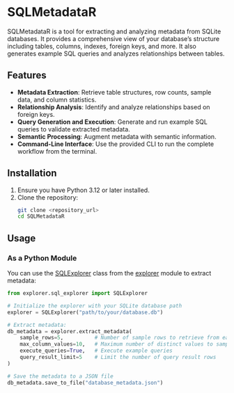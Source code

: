 # SQLMetadataR

SQLMetadataR is a tool for extracting and analyzing metadata from SQLite databases. It provides a comprehensive view of your database’s structure including tables, columns, indexes, foreign keys, and more. It also generates example SQL queries and analyzes relationships between tables.

## Features

- **Metadata Extraction**: Retrieve table structures, row counts, sample data, and column statistics.
- **Relationship Analysis**: Identify and analyze relationships based on foreign keys.
- **Query Generation and Execution**: Generate and run example SQL queries to validate extracted metadata.
- **Semantic Processing**: Augment metadata with semantic information.
- **Command-Line Interface**: Use the provided CLI to run the complete workflow from the terminal.

## Installation

1. Ensure you have Python 3.12 or later installed.
2. Clone the repository:
    ```sh
    git clone <repository_url>
    cd SQLMetadataR
    ```

## Usage

### As a Python Module

You can use the [SQLExplorer](http://_vscodecontentref_/0) class from the [explorer](http://_vscodecontentref_/1) module to extract metadata:

```python
from explorer.sql_explorer import SQLExplorer

# Initialize the explorer with your SQLite database path
explorer = SQLExplorer("path/to/your/database.db")

# Extract metadata:
db_metadata = explorer.extract_metadata(
    sample_rows=5,          # Number of sample rows to retrieve from each table
    max_column_values=10,   # Maximum number of distinct values to sample per column
    execute_queries=True,   # Execute example queries
    query_result_limit=5    # Limit the number of query result rows
)

# Save the metadata to a JSON file
db_metadata.save_to_file("database_metadata.json")